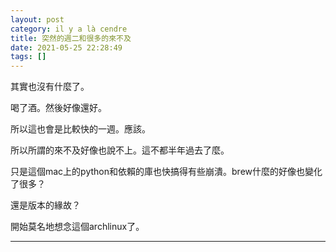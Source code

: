 ```yaml
---
layout: post
category: il y a là cendre
title: 突然的週二和很多的來不及
date: 2021-05-25 22:28:49
tags: []
---
```


其實也沒有什麼了。

喝了酒。然後好像還好。

所以這也會是比較快的一週。應該。

所以所謂的來不及好像也說不上。這不都半年過去了麼。

只是這個mac上的python和依賴的庫也快搞得有些崩潰。brew什麼的好像也變化了很多？

還是版本的緣故？

開始莫名地想念這個archlinux了。

------





